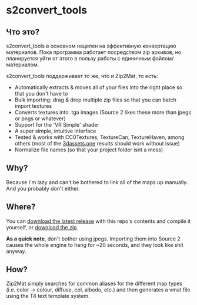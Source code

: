 # s2convert_tools

<!-- Оставлю в качестве замены в будущем | ![Zip2Mat Screenshot](https://user-images.githubusercontent.com/12881812/115393441-9b468f80-a1d9-11eb-94cf-88bf91183fca.png) -->

## Что это?

s2convert_tools в основном нацелен на эффективную конвертацию материалов. Пока программа работает посредством zip архивов, но планируется уйти от этого в пользу работы с единичным файлом/материалом.


s2convert_tools поддерживает то же, что и Zip2Mat, то есть:

- Automatically extracts & moves all of your files into the right place so that you don't have to
- Bulk importing: drag & drop multiple zip files so that you can batch import textures
- Converts textures into .tga images (Source 2 likes these more than jpegs or pngs or whatever)
- Support for the 'VR Simple' shader
- A super simple, intuitive interface
- Tested & works with CC0Textures, TextureCan, TextureHaven, among others (most of the [3dassets.one](https://3dassets.one/)
results should work without issue)
- Normalize file names (so that your project folder isnt a mess)

## Why?

Because I'm lazy and can't be bothered to link all of the maps up manually. And you probably don't either.

## Where?

You can [download the latest release](https://github.com/xezno/Zip2Mat/releases) with this repo's contents and compile it
yourself, or [download the zip](https://github.com/xezno/Zip2Mat/archive/refs/heads/main.zip).

**As a quick note**, don't bother using jpegs. Importing them into Source 2 causes the whole engine to hang for ~20 seconds,
and they look like shit anyway.

## How?

Zip2Mat simply searches for common aliases for the different map types (i.e. color -> colour, diffuse, col, albedo, etc.)
and then generates a vmat file using the T4 text template system.
